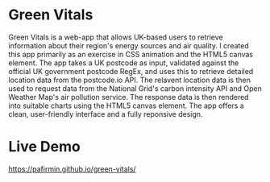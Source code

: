# Green Vitals

Green Vitals is a web-app that allows UK-based users to retrieve information about their region's energy sources
and air quality. I created this app primarily as an exercise in CSS animation and the HTML5 canvas element.
The app takes a UK postcode as input, validated against the official UK government postcode RegEx, and uses this
to retrieve detailed location data from the postcode.io API. The relavent location data is then used to request 
data from the National Grid's carbon intensity API and Open Weather Map's air pollution service. The response data
is then rendered into suitable charts using the HTML5 canvas element. The app offers a clean, user-friendly interface
and a fully reponsive design.

# Live Demo

https://pafirmin.github.io/green-vitals/
